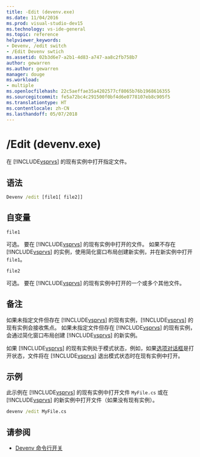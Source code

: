 ```yaml
---
title: -Edit (devenv.exe)
ms.date: 11/04/2016
ms.prod: visual-studio-dev15
ms.technology: vs-ide-general
ms.topic: reference
helpviewer_keywords:
- Devenv, /edit switch
- /Edit Devenv swtich
ms.assetid: 02b3d6e7-a2b1-4d83-a747-aa8c2fb758b7
author: gewarren
ms.author: gewarren
manager: douge
ms.workload:
- multiple
ms.openlocfilehash: 22c5aeffae35a4202577cf8065b76b1968616355
ms.sourcegitcommit: fe5a72bc4c291500f0bf4d6e0778107eb8c905f5
ms.translationtype: HT
ms.contentlocale: zh-CN
ms.lasthandoff: 05/07/2018
---
```

# <a name="edit-devenvexe"></a>/Edit (devenv.exe)
在 [!INCLUDE[vsprvs](../../code-quality/includes/vsprvs_md.md)] 的现有实例中打开指定文件。

## <a name="syntax"></a>语法

```cmd
Devenv /edit [file1[ file2]]
```

## <a name="arguments"></a>自变量
 `file1`

 可选。 要在 [!INCLUDE[vsprvs](../../code-quality/includes/vsprvs_md.md)] 的现有实例中打开的文件。 如果不存在 [!INCLUDE[vsprvs](../../code-quality/includes/vsprvs_md.md)] 的实例，使用简化窗口布局创建新实例，并在新实例中打开 `file1`。

 `file2`

 可选。 要在 [!INCLUDE[vsprvs](../../code-quality/includes/vsprvs_md.md)] 的现有实例中打开的一个或多个其他文件。

## <a name="remarks"></a>备注
 如果未指定文件但存在 [!INCLUDE[vsprvs](../../code-quality/includes/vsprvs_md.md)] 的现有实例，[!INCLUDE[vsprvs](../../code-quality/includes/vsprvs_md.md)] 的现有实例会接收焦点。 如果未指定文件但存在 [!INCLUDE[vsprvs](../../code-quality/includes/vsprvs_md.md)] 的现有实例，会通过简化窗口布局创建 [!INCLUDE[vsprvs](../../code-quality/includes/vsprvs_md.md)] 的新实例。

 如果 [!INCLUDE[vsprvs](../../code-quality/includes/vsprvs_md.md)] 的现有实例处于模式状态，例如，如果[选项对话框](../../ide/reference/options-dialog-box-visual-studio.md)是打开状态，文件将在 [!INCLUDE[vsprvs](../../code-quality/includes/vsprvs_md.md)] 退出模式状态时在现有实例中打开。

## <a name="example"></a>示例
 此示例在 [!INCLUDE[vsprvs](../../code-quality/includes/vsprvs_md.md)] 的现有实例中打开文件 `MyFile.cs` 或在 [!INCLUDE[vsprvs](../../code-quality/includes/vsprvs_md.md)] 的新实例中打开文件（如果没有现有实例）。

```cmd
devenv /edit MyFile.cs
```

## <a name="see-also"></a>请参阅

- [Devenv 命令行开关](../../ide/reference/devenv-command-line-switches.md)
